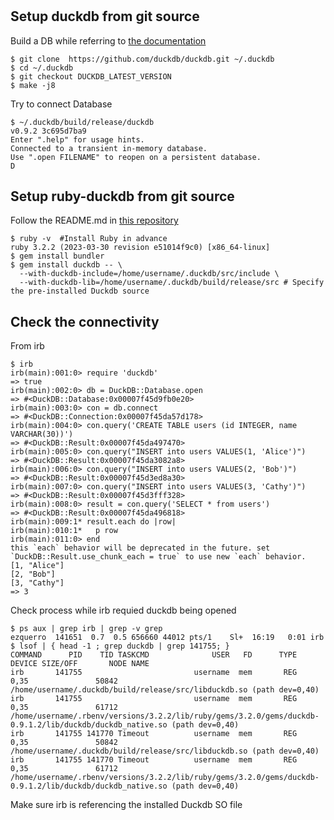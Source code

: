 # 

## Setup duckdb from git source

Build a DB while referring to [the documentation](https://duckdb.org/docs/installation/?version=latest&environment=cli&installer=source)

```
$ git clone  https://github.com/duckdb/duckdb.git ~/.duckdb
$ cd ~/.duckdb
$ git checkout DUCKDB_LATEST_VERSION
$ make -j8
```

Try to connect Database

```
$ ~/.duckdb/build/release/duckdb
v0.9.2 3c695d7ba9
Enter ".help" for usage hints.
Connected to a transient in-memory database.
Use ".open FILENAME" to reopen on a persistent database.
D 
```

## Setup ruby-duckdb from git source

Follow the README.md in [this repository](https://github.com/suketa/ruby-duckdb)

```
$ ruby -v  #Install Ruby in advance
ruby 3.2.2 (2023-03-30 revision e51014f9c0) [x86_64-linux]
$ gem install bundler
$ gem install duckdb -- \
  --with-duckdb-include=/home/username/.duckdb/src/include \
  --with-duckdb-lib=/home/username/.duckdb/build/release/src # Specify the pre-installed Duckdb source
```

## Check the connectivity

From irb

```
$ irb
irb(main):001:0> require 'duckdb'
=> true
irb(main):002:0> db = DuckDB::Database.open
=> #<DuckDB::Database:0x00007f45d9fb0e20>
irb(main):003:0> con = db.connect
=> #<DuckDB::Connection:0x00007f45da57d178>
irb(main):004:0> con.query('CREATE TABLE users (id INTEGER, name VARCHAR(30))')
=> #<DuckDB::Result:0x00007f45da497470>
irb(main):005:0> con.query("INSERT into users VALUES(1, 'Alice')")
=> #<DuckDB::Result:0x00007f45da3082a8>
irb(main):006:0> con.query("INSERT into users VALUES(2, 'Bob')")
=> #<DuckDB::Result:0x00007f45d3ed8a30>
irb(main):007:0> con.query("INSERT into users VALUES(3, 'Cathy')")
=> #<DuckDB::Result:0x00007f45d3fff328>
irb(main):008:0> result = con.query('SELECT * from users')
=> #<DuckDB::Result:0x00007f45da496818>
irb(main):009:1* result.each do |row|
irb(main):010:1*   p row
irb(main):011:0> end
this `each` behavior will be deprecated in the future. set `DuckDB::Result.use_chunk_each = true` to use new `each` behavior.
[1, "Alice"]          
[2, "Bob"]
[3, "Cathy"]
=> 3
```

Check process while irb requied duckdb being opened

```
$ ps aux | grep irb | grep -v grep
ezquerro  141651  0.7  0.5 656660 44012 pts/1    Sl+  16:19   0:01 irb
$ lsof | { head -1 ; grep duckdb | grep 141755; }
COMMAND      PID    TID TASKCMD              USER   FD      TYPE             DEVICE SIZE/OFF       NODE NAME
irb       141755                         username  mem       REG               0,35               50842 /home/username/.duckdb/build/release/src/libduckdb.so (path dev=0,40)
irb       141755                         username  mem       REG               0,35               61712 /home/username/.rbenv/versions/3.2.2/lib/ruby/gems/3.2.0/gems/duckdb-0.9.1.2/lib/duckdb/duckdb_native.so (path dev=0,40)
irb       141755 141770 Timeout          username  mem       REG               0,35               50842 /home/username/.duckdb/build/release/src/libduckdb.so (path dev=0,40)
irb       141755 141770 Timeout          username  mem       REG               0,35               61712 /home/username/.rbenv/versions/3.2.2/lib/ruby/gems/3.2.0/gems/duckdb-0.9.1.2/lib/duckdb/duckdb_native.so (path dev=0,40)
```

Make sure irb is referencing the installed Duckdb SO file

